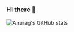 ### Hi there 👋

![Anurag's GitHub stats](https://github-readme-stats.vercel.app/api?username=noeliabentancor&theme=vue&show_icons=true)

